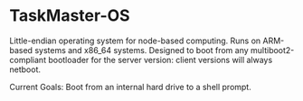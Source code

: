 # TaskMaster-OS
Little-endian operating system for node-based computing. Runs on ARM-based systems and x86_64 systems.
Designed to boot from any multiboot2-compliant bootloader for the server version: client versions will always netboot.

Current Goals:
Boot from an internal hard drive to a shell prompt.
